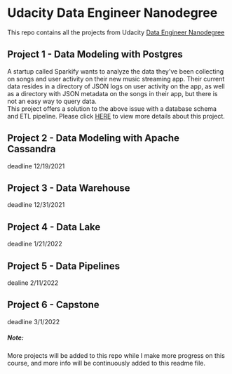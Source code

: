 # Udacity Data Engineer Nanodegree
This repo contains all the projects from Udacity [Data Engineer Nanodegree](https://www.udacity.com/course/data-engineer-nanodegree--nd027)

## Project 1 - Data Modeling with Postgres
A startup called Sparkify wants to analyze the data they've been collecting on songs and user activity on their new music streaming app. 
Their current data resides in a directory of JSON logs on user activity on the app, as well as a directory with JSON metadata on the songs in their app, but there is not an easy way to query data. <br>
This project offers a solution to the above issue with a database schema and ETL pipeline. Please click [HERE](https://github.com/KeuzhiZuo/udacity-de-nanodegree-project/tree/main/Project%201) to view more details about this project.

## Project 2 - Data Modeling with Apache Cassandra
deadline 12/19/2021

## Project 3 - Data Warehouse
deadline 12/31/2021

## Project 4 - Data Lake
deadline 1/21/2022

## Project 5 - Data Pipelines 
dealine 2/11/2022

## Project 6 - Capstone
deadline 3/1/2022

##### Note: 
More projects will be added to this repo while I make more progress on this course, and more info will be continuously added to this readme file.
